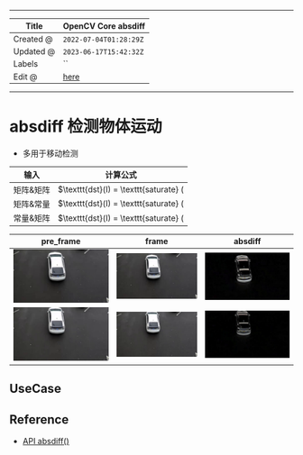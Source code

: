 -----

| Title     | OpenCV Core absdiff                                   |
| --------- | ----------------------------------------------------- |
| Created @ | `2022-07-04T01:28:29Z`                                |
| Updated @ | `2023-06-17T15:42:32Z`                                |
| Labels    | \`\`                                                  |
| Edit @    | [here](https://github.com/junxnone/aiwiki/issues/353) |

-----

# absdiff 检测物体运动

  - 多用于移动检测

| 输入    | 计算公式                                                                               |
| ----- | ---------------------------------------------------------------------------------- |
| 矩阵&矩阵 | $\\texttt{dst}(I) = \\texttt{saturate} (| \\texttt{src1}(I) - \\texttt{src2}(I)|)$ |
| 矩阵&常量 | $\\texttt{dst}(I) = \\texttt{saturate} (| \\texttt{src1}(I) - \\texttt{src2}(I)|)$ |
| 常量&矩阵 | $\\texttt{dst}(I) = \\texttt{saturate} (| \\texttt{src1} - \\texttt{src2}(I) |)$   |

| pre\_frame                                                        | frame                                                             | absdiff                                                            |
| ----------------------------------------------------------------- | ----------------------------------------------------------------- | ------------------------------------------------------------------ |
| ![frame\_085](media/970a7d9f4847f14ff4332d9faee764b9d8159a5d.png) | ![frame\_086](media/e9078bb6d0b5b8f10a50c0eaa142d3cca53c991d.png) | ![img\_diff85](media/c2650cf47c0e918137755e0db6a2f814e1d994cb.png) |
| ![frame\_088](media/973e5899bfe73be834f5967c3377eadceb0ce076.png) | ![frame\_089](media/fec05447347a7f56da60f7aaee7388344f4dcb12.png) | ![img\_diff88](media/1dfa0e67c9a054c455221496bdc02a970abe0207.png) |

## UseCase

## Reference

  - [API
    absdiff()](https://docs.opencv.org/4.6.0/d2/de8/group__core__array.html#ga6fef31bc8c4071cbc114a758a2b79c14)
